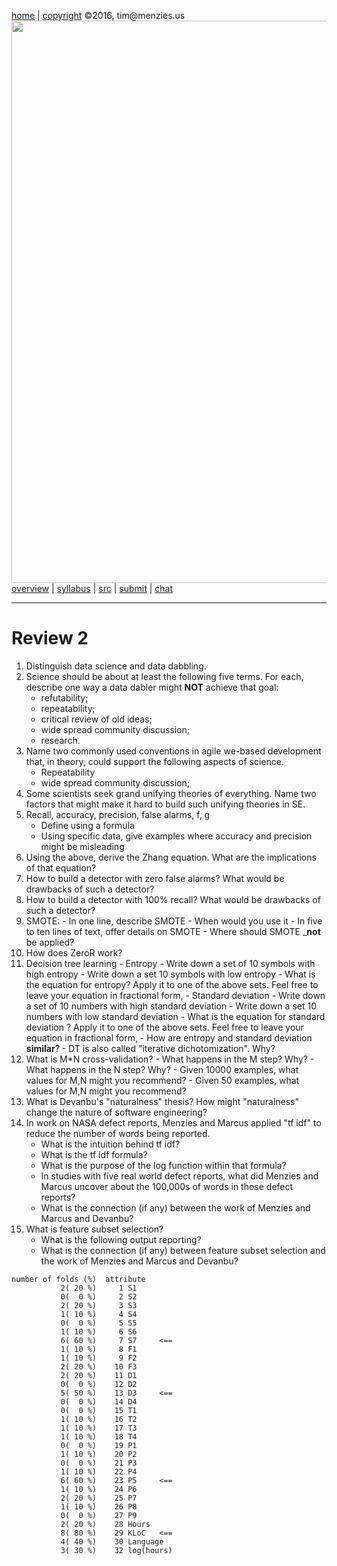 [home](http://tiny.cc/fss2016) | [copyright](https://github.com/txt/fss16/blob/master/LICENSE.md) &copy;2016, tim&commat;menzies.us<br>
[<img width=900 src="https://raw.githubusercontent.com/txt/fss16/master/img/fss16.png">](http://tiny.cc/fss2016)   <br>
[overview](https://github.com/txt/fss16/blob/master/doc/overview.md) |
[syllabus](https://github.com/txt/fss16/blob/master/doc/syllabus.md) |
[src](https://github.com/txt/fss16/blob/master/src) |
[submit](http://tiny.cc/fss2016give) |
[chat](https://fss16.slack.com/) 

_______



# Review 2

1. Distinguish data science and data dabbling.
2. Science should be about at least the following five terms. For each, describe one way a data dabler might **NOT** achieve that goal:
      - refutability;
      - repeatability;
      - critical review of old ideas;
      - wide spread community discussion;
      - research. 
2. Name two commonly used conventions in agile we-based development that, in theory, could support the
following aspects of    science.
      - Repeatability
      - wide spread community discussion;
3. Some scientists seek grand unifying theories of everything. Name two factors that might make it hard to build such unifying theories in SE.
4. Recall, accuracy, precision, false alarms, f, g
      - Define using a  formula
      - Using specific data, give examples  where accuracy and precision might be  misleading
5. Using the above, derive the Zhang equation. What are the implications of that equation?
6. How to build a detector with zero false alarms? What would be drawbacks of such a detector?
7. How to build a detector with 100% recall? What would be drawbacks of such a detector?
8. SMOTE:
       - In one line, describe SMOTE
       - When would you use it
       - In five to ten lines of text, offer details on SMOTE
       - Where should SMOTE _**not** be applied?
9. How does ZeroR work?
9. Decision tree learning
        - Entropy
            - Write down a set of 10 symbols with high entropy
            - Write down a set 10 symbols with low entropy
            - What is the equation for entropy? Apply it to one of the above sets. Feel free to leave your equation in fractional form,
        - Standard deviation
            - Write down a set of 10 numbers with high standard deviation
            - Write down a set 10  numbers with low standard deviation
            - What is the equation for standard deviation ? Apply it to one of the above sets. Feel free to leave your equation in fractional form,
            - How are entropy and standard deviation **similar**?
       - DT is also called "iterative dichotomization". Why?        
9. What is M*N cross-validation?
       - What happens in the M step? Why?
       - What happens in the N step? Why?
       - Given 10000 examples, what values for M,N might you recommend?
       - Given 50 examples, what values for M,N might you recommend?
10. What is Devanbu's "naturalness" thesis? How might "naturalness" change the nature of software engineering?
11. In work on NASA defect reports, Menzies and Marcus applied "tf idf" to reduce the number of words being reported.
       - What is the intuition behind tf idf?
       - What is the tf idf formula?
       - What is the purpose of the log function within that formula?
       - In studies with five real world defect reports, what did Menzies and Marcus uncover about the 100,000s of words in those defect reports?
       - What is the connection (if any) between the work of Menzies and Marcus and Devanbu?
12. What is feature subset selection?
       - What is the following output reporting?
       - What is the connection (if any) between feature subset selection and the work of Menzies and Marcus and Devanbu?


```
number of folds (%)  attribute
           2( 20 %)     1 S1
           0(  0 %)     2 S2
           2( 20 %)     3 S3
           1( 10 %)     4 S4
           0(  0 %)     5 S5
           1( 10 %)     6 S6
           6( 60 %)     7 S7     <==
           1( 10 %)     8 F1
           1( 10 %)     9 F2
           2( 20 %)    10 F3
           2( 20 %)    11 D1
           0(  0 %)    12 D2
           5( 50 %)    13 D3     <==
           0(  0 %)    14 D4
           0(  0 %)    15 T1
           1( 10 %)    16 T2
           1( 10 %)    17 T3
           1( 10 %)    18 T4
           0(  0 %)    19 P1
           1( 10 %)    20 P2
           0(  0 %)    21 P3
           1( 10 %)    22 P4
           6( 60 %)    23 P5     <==
           1( 10 %)    24 P6
           2( 20 %)    25 P7
           1( 10 %)    26 P8
           0(  0 %)    27 P9
           2( 20 %)    28 Hours
           8( 80 %)    29 KLoC   <==
           4( 40 %)    30 Language
           3( 30 %)    32 log(hours)
```


     

